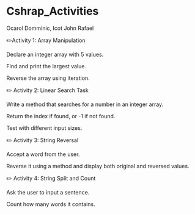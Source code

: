 # Cshrap_Activities
Ocarol Domminic, Icot John Rafael

✏️Activity 1: Array Manipulation

Declare an integer array with 5 values.

Find and print the largest value.

Reverse the array using iteration.

✏️ Activity 2: Linear Search Task

Write a method that searches for a number in an integer array.

Return the index if found, or -1 if not found.

Test with different input sizes.

✏️ Activity 3: String Reversal

Accept a word from the user.

Reverse it using a method and display both original and reversed values.

✏️ Activity 4: String Split and Count

Ask the user to input a sentence.

Count how many words it contains.

